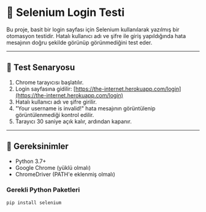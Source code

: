 # 🔐 Selenium Login Testi

Bu proje, basit bir login sayfası için Selenium kullanılarak yazılmış bir otomasyon testidir. Hatalı kullanıcı adı ve şifre ile giriş yapıldığında hata mesajının doğru şekilde görünüp görünmediğini test eder.

---

## 🧪 Test Senaryosu

1. Chrome tarayıcısı başlatılır.
2. Login sayfasına gidilir: [https://the-internet.herokuapp.com/login](https://the-internet.herokuapp.com/login)
3. Hatalı kullanıcı adı ve şifre girilir.
4. "Your username is invalid!" hata mesajının görüntülenip görüntülenmediği kontrol edilir.
5. Tarayıcı 30 saniye açık kalır, ardından kapanır.

---

## 🧰 Gereksinimler

- Python 3.7+
- Google Chrome (yüklü olmalı)
- ChromeDriver (PATH'e eklenmiş olmalı)

### Gerekli Python Paketleri

```bash
pip install selenium
